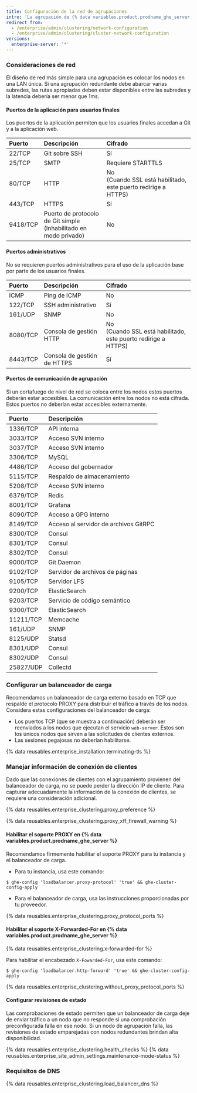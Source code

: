 ```yaml
---
title: Configuración de la red de agrupaciones
intro: 'La agrupación de {% data variables.product.prodname_ghe_server %} se basa en la resolución de nombre de DNS pertinente, balanceo de carga y comunicación entre los nodos para operar de manera adecuada.'
redirect_from:
  - /enterprise/admin/clustering/network-configuration
  - /enterprise/admin/clustering/cluster-network-configuration
versions:
  enterprise-server: '*'
---
```


### Consideraciones de red

El diseño de red más simple para una agrupación es colocar los nodos en una LAN única. Si una agrupación redundante debe abarcar varias subredes, las rutas apropiadas deben estar disponibles entre las subredes y la latencia debería ser menor que 1ms.

#### Puertos de la aplicación para usuarios finales

Los puertos de la aplicación permiten que los usuarios finales accedan a Git y a la aplicación web.

| Puerto   | Descripción                                                         | Cifrado                                                          |
|:-------- |:------------------------------------------------------------------- |:---------------------------------------------------------------- |
| 22/TCP   | Git sobre SSH                                                       | Sí                                                               |
| 25/TCP   | SMTP                                                                | Requiere STARTTLS                                                |
| 80/TCP   | HTTP                                                                | No<br>(Cuando SSL está habilitado, este puerto redirige a HTTPS) |
| 443/TCP  | HTTPS                                                               | Sí                                                               |
| 9418/TCP | Puerto de protocolo de Git simple<br>(Inhabilitado en modo privado) | No                                                               |

#### Puertos administrativos

No se requieren puertos administrativos para el uso de la aplicación base por parte de los usuarios finales.

| Puerto   | Descripción                 | Cifrado                                                          |
|:-------- |:--------------------------- |:---------------------------------------------------------------- |
| ICMP     | Ping de ICMP                | No                                                               |
| 122/TCP  | SSH administrativo          | Sí                                                               |
| 161/UDP  | SNMP                        | No                                                               |
| 8080/TCP | Consola de gestión HTTP     | No<br>(Cuando SSL está habilitado, este puerto redirige a HTTPS) |
| 8443/TCP | Consola de gestión de HTTPS | Sí                                                               |

#### Puertos de comunicación de agrupación

Si un cortafuego de nivel de red se coloca entre los nodos estos puertos deberán estar accesibles. La comunicación entre los nodos no está cifrada. Estos puertos no deberían estar accesibles externamente.

| Puerto    | Descripción                           |
|:--------- |:------------------------------------- |
| 1336/TCP  | API interna                           |
| 3033/TCP  | Acceso SVN interno                    |
| 3037/TCP  | Acceso SVN interno                    |
| 3306/TCP  | MySQL                                 |
| 4486/TCP  | Acceso del gobernador                 |
| 5115/TCP  | Respaldo de almacenamiento            |
| 5208/TCP  | Acceso SVN interno                    |
| 6379/TCP  | Redis                                 |
| 8001/TCP  | Grafana                               |
| 8090/TCP  | Acceso a GPG interno                  |
| 8149/TCP  | Acceso al servidor de archivos GitRPC |
| 8300/TCP  | Consul                                |
| 8301/TCP  | Consul                                |
| 8302/TCP  | Consul                                |
| 9000/TCP  | Git Daemon                            |
| 9102/TCP  | Servidor de archivos de páginas       |
| 9105/TCP  | Servidor LFS                          |
| 9200/TCP  | ElasticSearch                         |
| 9203/TCP  | Servicio de código semántico          |
| 9300/TCP  | ElasticSearch                         |
| 11211/TCP | Memcache                              |
| 161/UDP   | SNMP                                  |
| 8125/UDP  | Statsd                                |
| 8301/UDP  | Consul                                |
| 8302/UDP  | Consul                                |
| 25827/UDP | Collectd                              |


### Configurar un balanceador de carga

 Recomendamos un balanceador de carga externo basado en TCP que respalde el protocolo PROXY para distribuir el tráfico a través de los nodos. Considera estas configuraciones del balanceador de carga:

 - Los puertos TCP (que se muestra a continuación) deberán ser reenviados a los nodos que ejecutan el servicio `web-server`. Estos son los únicos nodos que sirven a las solicitudes de clientes externos.
 - Las sesiones pegajosas no deberían habilitarse.

{% data reusables.enterprise_installation.terminating-tls %}

### Manejar información de conexión de clientes

Dado que las conexiones de clientes con el agrupamiento provienen del balanceador de carga, no se puede perder la dirección IP de cliente. Para capturar adecuadamente la información de la conexión de clientes, se requiere una consideración adicional.

{% data reusables.enterprise_clustering.proxy_preference %}

{% data reusables.enterprise_clustering.proxy_xff_firewall_warning %}

#### Habilitar el soporte PROXY en {% data variables.product.prodname_ghe_server %}

Recomendamos firmemente habilitar el soporte PROXY para tu instancia y el balanceador de carga.

 - Para tu instancia, usa este comando:
  ```shell
  $ ghe-config 'loadbalancer.proxy-protocol' 'true' && ghe-cluster-config-apply
  ```
  - Para el balanceador de carga, usa las instrucciones proporcionadas por tu proveedor.

  {% data reusables.enterprise_clustering.proxy_protocol_ports %}

#### Habilitar el soporte X-Forwarded-For en {% data variables.product.prodname_ghe_server %}

{% data reusables.enterprise_clustering.x-forwarded-for %}

Para habilitar el encabezado `X-Fowarded-For`, usa este comando:

```shell
$ ghe-config 'loadbalancer.http-forward' 'true' && ghe-cluster-config-apply
```

{% data reusables.enterprise_clustering.without_proxy_protocol_ports %}

#### Configurar revisiones de estado
Las comprobaciones de estado permiten que un balanceador de carga deje de enviar tráfico a un nodo que no responde si una comprobación preconfigurada falla en ese nodo. Si un nodo de agrupación falla, las revisiones de estado emparejadas con nodos redundantes brindan alta disponibilidad.

{% data reusables.enterprise_clustering.health_checks %}
{% data reusables.enterprise_site_admin_settings.maintenance-mode-status %}

### Requisitos de DNS

{% data reusables.enterprise_clustering.load_balancer_dns %}
